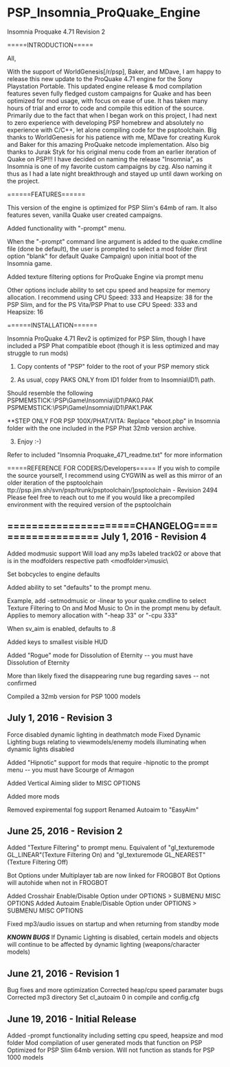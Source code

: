 # PSP_Insomnia_ProQuake_Engine

Insomnia Proquake 4.71 Revision 2

=====INTRODUCTION=====
 
All,
 
With the support of WorldGenesis[/r/psp], Baker, and MDave, I am happy to release this new update to the ProQuake 4.71 engine for the Sony Playstation Portable. This updated engine release & mod compilation features seven fully fledged custom campaigns for Quake and has been optimized for mod usage, with focus on ease of use. It has taken many hours of trial and error to code and compile this edition of the source. Primarily due to the fact that when I began work on this project, I had next to zero experience with developing PSP homebrew and absolutely no experience with C/C++, let alone compiling code for the psptoolchain. Big thanks to WorldGenesis for his patience with me, MDave for creating Kurok and Baker for this amazing ProQuake netcode implementation. Also big thanks to Jurak Styk for his original menu code from an earlier iteration of Quake on PSP!!! I have decided on naming the release "Insomnia", as Insomnia is one of my favorite custom campaigns by czg. Also naming it thus as I had a late night breakthrough and stayed up until dawn working on the project.
 
======FEATURES======
 
This version of the engine is optimized for PSP Slim's 64mb of ram. It also features seven, vanilla Quake user created campaigns.
 
Added functionality with "-prompt" menu.
 
When the "-prompt" command line argument is added to the quake.cmdline file (done be default), the user is prompted to select a mod folder (first option "blank" for default Quake Campaign) upon initial boot of the Insomnia game.

Added texture filtering options for ProQuake Engine via prompt menu
 
Other options include ability to set cpu speed and heapsize for memory allocation.
I recommend using CPU Speed: 333 and Heapsize: 38 for the PSP Slim, and for the PS Vita/PSP Phat to use CPU Speed: 333 and Heapsize: 16

======INSTALLATION======
 
Insomnia ProQuake 4.71 Rev2 is optimized for PSP Slim, though I have included a PSP Phat compatible eboot (though it is less optimized and may struggle to run mods)
 
1) Copy contents of "PSP" folder to the root of your PSP memory stick
 
2) As usual, copy PAKS ONLY from ID1 folder from to Insomnia\ID1\ path.
 
Should resemble the following
PSPMEMSTICK:\PSP\Game\Insomnia\ID1\PAK0.PAK
PSPMEMSTICK:\PSP\Game\Insomnia\ID1\PAK1.PAK
 
**STEP ONLY FOR PSP 100X/PHAT/VITA: Replace "eboot.pbp" in Insomnia folder with the one included in the PSP Phat 32mb version archive.
 
3) Enjoy :-)
 
Refer to included "Insomnia Proquake_471_readme.txt" for more information

 
=====REFERENCE FOR CODERS/Developers=====
If you wish to compile the source yourself, I recommend using CYGWIN as well as this mirror of an older iteration of the psptoolchain ttp://psp.jim.sh/svn/psp/trunk/psptoolchain/]psptoolchain - Revision 2494
Please feel free to reach out to me if you would like a precompiled environment with the required version of the psptoolchain

=====================CHANGELOG===================
July 1, 2016 - Revision 4
---------------
Added modmusic support
Will load any mp3s labeled track02 or above that is in the modfolders respective path \<modfolder>\music\

Set bobcycles to engine defaults

Added ability to set "defaults" to the prompt menu.

Example, add -setmodmusic or -linear to your quake.cmdline to select Texture Filtering to On and Mod Music to On in the prompt menu by             default. Applies to memory allocation with "-heap 33" or "-cpu 333"

When sv_aim is enabled, defaults to .8

Added keys to smallest visible HUD

Added "Rogue" mode for Dissolution of Eternity -- you must have Dissolution of Eternity

More than likely fixed the disappearing rune bug regarding saves -- not confirmed

Compiled a 32mb version for PSP 1000 models

July 1, 2016  - Revision 3
-------------

Force disabled dynamic lighting in deathmatch mode
Fixed Dynamic Lighting bugs relating to viewmodels/enemy models illuminating when dynamic lights disabled

Added "Hipnotic" support for mods that require -hipnotic to the prompt menu -- you must have Scourge of Armagon

Added Vertical Aiming slider to MISC OPTIONS

Added more mods

Removed expiremental fog support
Renamed Autoaim to "EasyAim"

June 25, 2016 - Revision 2
-------------

Added "Texture Filtering" to prompt menu. 
Equivalent of "gl_texturemode GL_LINEAR"(Texture Filtering On) and
"gl_texturemode GL_NEAREST"(Texture Filtering Off)

Bot Options under Multiplayer tab are now linked for FROGBOT
Bot Options will autohide when not in FROGBOT

Added Crosshair Enable/Disable Option under OPTIONS > SUBMENU MISC OPTIONS
Added Autoaim Enable/Disable Option under OPTIONS > SUBMENU MISC OPTIONS

Fixed mp3/audio issues on startup and when returning from standby mode

***KNOWN BUGS***
If Dynamic Lighting is disabled, certain models and objects will continue to be
affected by dynamic lighting (weapons/character models)


June 21, 2016 - Revision 1
-------------

Bug fixes and more optimization
Corrected heap/cpu speed paramater bugs
Corrected mp3 directory
Set cl_autoaim 0 in compile and config.cfg


June 19, 2016 - Initial Release
-------------

Added -prompt functionality including setting cpu speed, heapsize and mod folder
Mod compilation of user generated mods that function on PSP
Optimized for PSP Slim 64mb version. Will not function as stands for PSP 1000 models
